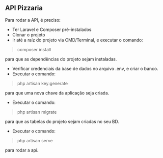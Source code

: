 ## API Pizzaria

Para rodar a API, é preciso:

* Ter Laravel e Composer pré-instalados
* Clonar o projeto
* Ir até a raíz do projeto via CMD/Terminal, e executar o comando:
> composer install

para que as dependências do projeto sejam instaladas.

* Verificar credenciais da base de dados no arquivo .env, e criar o banco.
* Executar o comando:  
> php artisan key:generate  

para que uma nova chave da aplicação seja criada.  

* Executar o comando:
> php artisan migrate  

para que as tabelas do projeto sejam criadas no seu BD.

* Executar o comando:
> php artisan serve  

para rodar a api.
